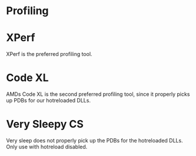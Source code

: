 # Profiling

# XPerf

XPerf is the preferred profiling tool.

# Code XL

AMDs Code XL is the second preferred profiling tool, since it properly picks up PDBs
for our hotreloaded DLLs.


# Very Sleepy CS

Very sleep does not properly pick up the PDBs for the hotreloaded DLLs. Only use
with hotreload disabled.


